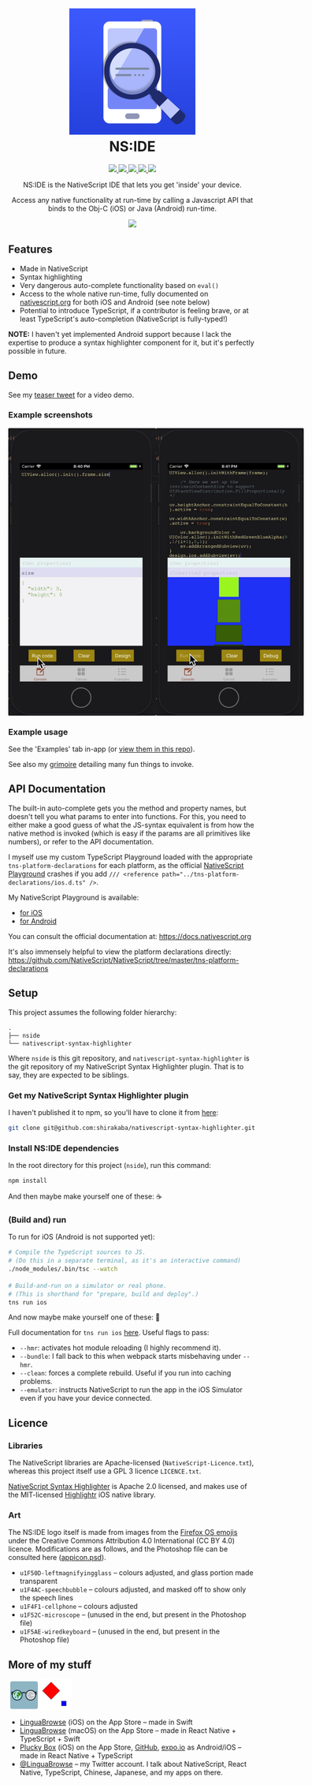 <h1 align=center>
    <a href="https://github.com/shirakaba/nside/blob/master/app/App_Resources/iOS/Assets.xcassets/AppIcon.appiconset/icon-1024.png" title="NS:IDE">
        <img alt="NS:IDE" src="/app/App_Resources/iOS/Assets.xcassets/AppIcon.appiconset/icon-1024.png" height="256" />
    </a>
    <br>
    NS:IDE
</h1>

<!-- [![Version](https://badge.fury.io/js/badge-list.svg)](http://badge.fury.io/js/badge-list) -->
<!-- [![GitHub version](https://badge.fury.io/gh/shirakaba%2Fnside.svg)](http://badge.fury.io/gh/shirakaba%2Fnside) -->
<!-- [![Open Issues](http://githubbadges.herokuapp.com/shirakaba/nside/issues.svg?style=flat)](https://github.com/shirakaba/nside/issues) -->
<!-- [![Pending Pull-requests](http://githubbadges.herokuapp.com/shirakaba/nside/pulls.svg?style=flat)](https://github.com/boennemann/badges/pulls) -->

<p align="center">
    <a href="https://github.com/shirakaba/nside">
        <img src="http://githubbadges.com/star.svg?user=shirakaba&repo=nside&style=flat">
    </a>
    <a href="https://github.com/shirakaba/nside/fork">
        <img src="http://githubbadges.com/fork.svg?user=shirakaba&repo=nside&style=flat">
    </a>
    <a href="https://github.com/ellerbrock/open-source-badge/">
        <img src="https://badges.frapsoft.com/os/gpl/gpl.svg?v=102">
    </a>
    <a href="http://makeapullrequest.com">
        <img src="https://img.shields.io/badge/PRs-welcome-brightgreen.svg?style=flat">
    </a>
    <a href="https://twitter.com/intent/follow?screen_name=LinguaBrowse">
        <img src="https://img.shields.io/twitter/follow/LinguaBrowse.svg?style=social&logo=twitter">
    </a>
</p>

<p align=center>NS:IDE is the NativeScript IDE that lets you get 'inside' your device.</p>
<p align=center>Access any native functionality at run-time by calling a Javascript API that binds to the Obj-C (iOS) or Java (Android) run-time.</p>

<p align="center">
    <a href="https://itunes.apple.com/us/app/nside/id1446068686?ls=1&mt=8"><img src="https://birchlabs.co.uk/linguabrowse/img/Download_on_the_App_Store_Badge_US-UK_135x40.svg"></a>
</p>

## Features

* Made in NativeScript
* Syntax highlighting
* Very dangerous auto-complete functionality based on `eval()`
* Access to the whole native run-time, fully documented on [nativescript.org](https://www.nativescript.org) for both iOS and Android (see note below)
* Potential to introduce TypeScript, if a contributor is feeling brave, or at least TypeScript's auto-completion (NativeScript is fully-typed!)

**NOTE:** I haven't yet implemented Android support because I lack the expertise to produce a syntax highlighter component for it, but it's perfectly possible in future.

## Demo

See my [teaser tweet](https://twitter.com/LinguaBrowse/status/1069531994336436224) for a video demo.

### Example screenshots

<div style="display: flex; width: 100%;">
    <img alt="auto-complete" src="/example-images/auto-complete.png" width="300px" </img>
    <img alt="native manipulation" src="/example-images/native-manipulation.png" width="300px"</img>
</div>

### Example usage

See the 'Examples' tab in-app (or [view them in this repo](https://github.com/shirakaba/nside/blob/master/app/examples/examples-view-model.ts)).

See also my [grimoire](https://github.com/shirakaba/nativescript-grimoire/blob/master/README.md) detailing many fun things to invoke.

## API Documentation

The built-in auto-complete gets you the method and property names, but doesn't tell you what params to enter into functions. For this, you need to either make a good guess of what the JS-syntax equivalent is from how the native method is invoked (which is easy if the params are all primitives like numbers), or refer to the API documentation.

I myself use my custom TypeScript Playground loaded with the appropriate `tns-platform-declarations` for each platform, as the official [NativeScript Playground](https://play.nativescript.org) crashes if you add `/// <reference path="../tns-platform-declarations/ios.d.ts" />`.

My NativeScript Playground is available:

* [for iOS](https://shirakaba.github.io/NSIDE/ios/index.html)
* [for Android](https://shirakaba.github.io/NSIDE/android/index.html)

You can consult the official documentation at: https://docs.nativescript.org

It's also immensely helpful to view the platform declarations directly: https://github.com/NativeScript/NativeScript/tree/master/tns-platform-declarations


## Setup

This project assumes the following folder hierarchy:

```
.
├── nside
└── nativescript-syntax-highlighter
```

Where `nside` is this git repository, and `nativescript-syntax-highlighter` is the git repository of my NativeScript Syntax Highlighter plugin. That is to say, they are expected to be siblings.

### Get my NativeScript Syntax Highlighter plugin

I haven't published it to npm, so you'll have to clone it from [here](https://github.com/shirakaba/nativescript-syntax-highlighter):

```sh
git clone git@github.com:shirakaba/nativescript-syntax-highlighter.git
```

### Install NS:IDE dependencies

In the root directory for this project (`nside`), run this command:

```sh
npm install
```

And then maybe make yourself one of these: ☕️

### (Build and) run 

To run for iOS (Android is not supported yet):

```sh
# Compile the TypeScript sources to JS.
# (Do this in a separate terminal, as it's an interactive command)
./node_modules/.bin/tsc --watch

# Build-and-run on a simulator or real phone.
# (This is shorthand for "prepare, build and deploy".)
tns run ios
```

And now maybe make yourself one of these: 🍵

Full documentation for `tns run ios` [here](https://docs.nativescript.org/tooling/docs-cli/project/testing/run-ios). Useful flags to pass:

* `--hmr`: activates hot module reloading (I highly recommend it).
* `--bundle`: I fall back to this when webpack starts misbehaving under `--hmr`.
* `--clean`: forces a complete rebuild. Useful if you run into caching problems.
* `--emulator`: instructs NativeScript to run the app in the iOS Simulator even if you have your device connected.

## Licence

### Libraries

The NativeScript libraries are Apache-licensed (`NativeScript-Licence.txt`), whereas this project itself use a GPL 3 licence `LICENCE.txt`.

[NativeScript Syntax Highlighter](https://github.com/shirakaba/nativescript-syntax-highlighter) is Apache 2.0 licensed, and makes use of the MIT-licensed [Highlightr](https://github.com/raspu/Highlightr) iOS native library.

### Art

The NS:IDE logo itself is made from images from the [Firefox OS emojis](https://github.com/mozilla/fxemoji) under the Creative Commons Attribution 4.0 International (CC BY 4.0) licence. Modifications are as follows, and the Photoshop file can be consulted here ([appicon.psd](https://github.com/shirakaba/nside/blob/master/psd/appicon.psd)).

* `u1F50D-leftmagnifyingglass` – colours adjusted, and glass portion made transparent
* `u1F4AC-speechbubble` – colours adjusted, and masked off to show only the speech lines
* `u1F4F1-cellphone` – colours adjusted
* `u1F52C-microscope` – (unused in the end, but present in the Photoshop file)
* `u1F5AE-wiredkeyboard` – (unused in the end, but present in the Photoshop file)

## More of my stuff

<div style="display: flex;">
    <img src="/readme_img/LinguaBrowse.PNG" width="64px"</img>
    <img src="/readme_img/TheBox.PNG" width="64px"</img>
</div>

* [LinguaBrowse](https://itunes.apple.com/us/app/linguabrowse/id1281350165?ls=1&mt=8) (iOS) on the App Store – made in Swift
* [LinguaBrowse](https://itunes.apple.com/gb/app/linguabrowse/id1422884180?mt=12) (macOS) on the App Store – made in React Native + TypeScript + Swift
* [Plucky Box](https://itunes.apple.com/us/app/plucky-box/id1375337845?ls=1&mt=8) (iOS) on the App Store, [GitHub](https://github.com/shirakaba/react-native-typescript-2d-game), [expo.io](https://expo.io/@bottledlogic/the-box) as Android/iOS – made in React Native + TypeScript
* [@LinguaBrowse](https://twitter.com/LinguaBrowse) – my Twitter account. I talk about NativeScript, React Native, TypeScript, Chinese, Japanese, and my apps on there.
